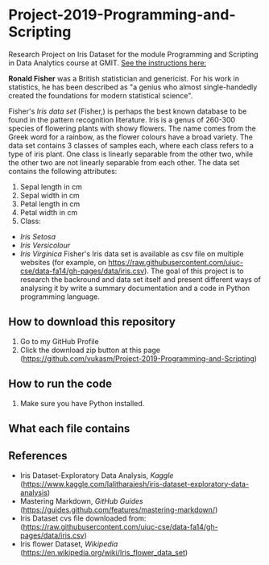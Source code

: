 # Project-2019-Programming-and-Scripting
Research Project on Iris Dataset for the module Programming and Scripting in Data Analytics course at GMIT. [See the instructions here:](https://github.com/ianmcloughlin/project-pands/blob/master/project.pdf)

**Ronald Fisher** was a British statistician and genericist. For his work in statistics, he has been described as "a genius who almost single-handedly created the foundations for modern statistical science".

Fisher's *Iris data set* (Fisher,) is perhaps the best known database to be found in the pattern recognition literature. Iris is a genus of 260-300 species of flowering plants with showy flowers. The name comes from the Greek word for a rainbow, as the flower colours have a broad variety. 
The data set contains 3 classes of samples each, where each class refers to a type of iris plant. One class is linearly separable from the other two, while the other two are not linearly separable from each other.
The data set contains the following attributes:
1.	Sepal length in cm
2.	Sepal width in cm
3.	Petal length in cm
4.	Petal width in cm
5.	Class:
-	*Iris Setosa*
-	*Iris Versicolour*
-	*Iris Virginica*
Fisher's Iris data set is available as csv file on multiple websites (for example, on https://raw.githubusercontent.com/uiuc-cse/data-fa14/gh-pages/data/iris.csv). The goal of this project is to research the backround and data set itself and present different ways of analysing it by write a summary documentation and a code in Python programming language. 


## How to download this repository
1. Go to my GitHub Profile
2. Click the download zip button at this page (https://github.com/vukasm/Project-2019-Programming-and-Scripting)

## How to run the code
1. Make sure you have Python installed.

## What each file contains


## References
- Iris Dataset-Exploratory Data Analysis, *Kaggle* (https://www.kaggle.com/lalitharajesh/iris-dataset-exploratory-data-analysis)
- Mastering Markdown, *GitHub Guides* (https://guides.github.com/features/mastering-markdown/)
- Iris Dataset cvs file downloaded from: (https://raw.githubusercontent.com/uiuc-cse/data-fa14/gh-pages/data/iris.csv)
- Iris flower Dataset, *Wikipedia* (https://en.wikipedia.org/wiki/Iris_flower_data_set)
